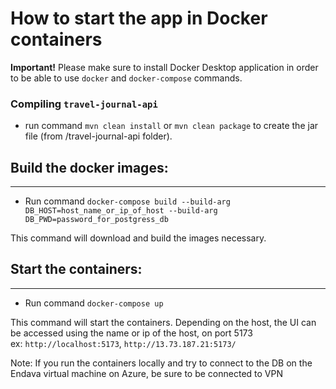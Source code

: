 # How to start the app in Docker containers

**Important!** Please make sure to install Docker Desktop application in order to be able to use `docker` and `docker-compose` commands.

### Compiling `travel-journal-api`
* run command `mvn clean install` or `mvn clean package` to create the jar file (from /travel-journal-api folder).


## Build the docker images:
<hr/>

* Run command
  `docker-compose build --build-arg DB_HOST=host_name_or_ip_of_host --build-arg DB_PWD=password_for_postgress_db`

This command will download and build the images necessary.

## Start the containers:
<hr/>

* Run command
  `docker-compose up`

This command will start the containers. Depending on the host, the UI can be accessed using the name or ip of the host, on port 5173<br/>
ex: `http://localhost:5173`, `http://13.73.187.21:5173/`

Note: If you run the containers locally and try to connect to the DB on the Endava virtual machine on Azure, be sure to be connected to VPN